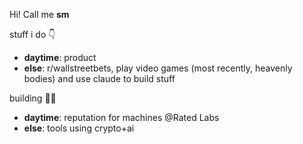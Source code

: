 Hi! Call me **sm** 

stuff i do 👇
- **daytime**: product
- **else**: r/wallstreetbets, play video games (most recently, heavenly bodies) and use claude to build stuff

building 👷‍♀️
  - **daytime**: reputation for machines @Rated Labs
  - **else**: tools using crypto+ai
